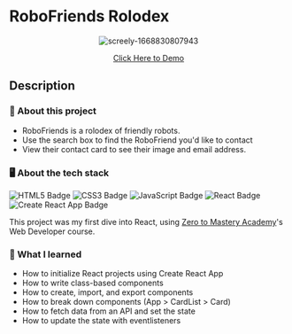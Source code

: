 # RoboFriends Rolodex

<div align="center">

![screely-1668830807943](https://user-images.githubusercontent.com/5871075/202833441-f72865c9-b37f-4cea-856b-3bbc51dfea40.png)

[Click Here to Demo](https://kitkatnik.github.io/ks-robofriends/)

</div>

## Description

### 💼 About this project

- RoboFriends is a rolodex of friendly robots. 
- Use the search box to find the RoboFriend you'd like to contact
- View their contact card to see their image and email address.



### 🖥 About the tech stack

![HTML5 Badge](https://img.shields.io/badge/HTML5-E34F26?logo=html5&logoColor=fff&style=for-the-badge) ![CSS3 Badge](https://img.shields.io/badge/CSS3-1572B6?logo=css3&logoColor=fff&style=for-the-badge) ![JavaScript Badge](https://img.shields.io/badge/JavaScript-F7DF1E?logo=javascript&logoColor=000&style=for-the-badge) ![React Badge](https://img.shields.io/badge/React-61DAFB?logo=react&logoColor=000&style=for-the-badge) ![Create React App Badge](https://img.shields.io/badge/Create%20React%20App-09D3AC?logo=createreactapp&logoColor=fff&style=for-the-badge) 

This project was my first dive into React, using [Zero to Mastery Academy](https://www.zerotomastery.io)'s Web Developer course.



### 🧠 What I learned

- How to initialize React projects using Create React App
- How to write class-based components
- How to create, import, and export components
- How to break down components (App > CardList > Card)
- How to fetch data from an API and set the state
- How to update the state with eventlisteners
